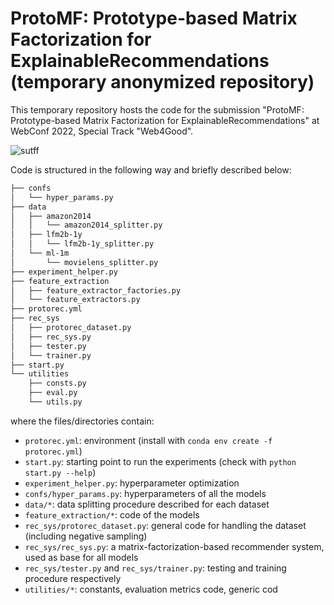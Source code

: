 # ProtoMF: Prototype-based Matrix Factorization for ExplainableRecommendations (temporary anonymized repository)

This temporary repository hosts the code for the submission "ProtoMF: Prototype-based Matrix Factorization for ExplainableRecommendations" at WebConf 2022, Special Track "Web4Good".

![](https://github.com/karapostK/ProtoMF-temp/blob/04061e11b809a702a63ef898370027e40519573e/protomf_diagram.png "sutff")

Code is structured in the following way and briefly described below:

```bash
├── confs
│   └── hyper_params.py
├── data
│   ├── amazon2014
│   │   └── amazon2014_splitter.py
│   ├── lfm2b-1y
│   │   └── lfm2b-1y_splitter.py
│   └── ml-1m
│       └── movielens_splitter.py
├── experiment_helper.py
├── feature_extraction
│   ├── feature_extractor_factories.py
│   └── feature_extractors.py
├── protorec.yml
├── rec_sys
│   ├── protorec_dataset.py
│   ├── rec_sys.py
│   ├── tester.py
│   └── trainer.py
├── start.py
└── utilities
    ├── consts.py
    ├── eval.py
    └── utils.py

```
where the files/directories contain:
- `protorec.yml`: environment (install with `conda env create -f protorec.yml`)
- `start.py`: starting point to run the experiments (check with `python start.py --help`)
- `experiment_helper.py`: hyperparameter optimization
- `confs/hyper_params.py`: hyperparameters of all the models
- `data/*`: data splitting procedure described for each dataset
- `feature_extraction/*`: code of the models 
- `rec_sys/protorec_dataset.py`: general code for handling the dataset (including negative sampling)
- `rec_sys/rec_sys.py`: a matrix-factorization-based recommender system, used as base for all models
- `rec_sys/tester.py` and `rec_sys/trainer.py`: testing and training procedure respectively
- `utilities/*`: constants, evaluation metrics code, generic cod

